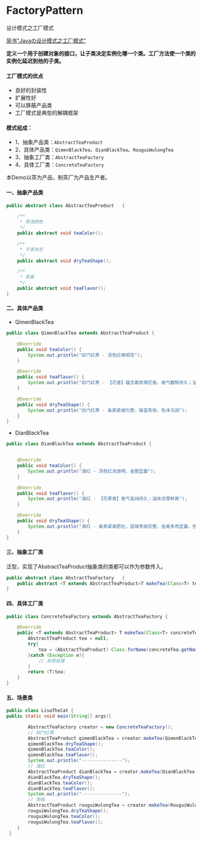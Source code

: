 # FactoryPattern
设计模式之工厂模式

[简书"Javaの设计模式之工厂模式"](https://www.jianshu.com/p/91a54409bccf)

**定义一个用于创建对象的接口，让子类决定实例化哪一个类。工厂方法使一个类的实例化延迟到他的子类。**


#### 工厂模式的优点
+ 良好的封装性
+ 扩展性好
+ 可以屏蔽产品类
+ 工厂模式是典型的解耦框架

#### 模式组成：
+ 1、抽象产品类：`AbstractTeaProduct`
+ 2、具体产品类：`QimenBlackTea`、`DianBlackTea`、`RouguiWulongTea`
+ 3、抽象工厂类：`AbstractTeaFactory`
+ 4、具体工厂类：`ConcreteTeaFactory`

本Demo以茶为产品，制茶厂为产品生产者。

#### 一、抽象产品类
```java
public abstract class AbstractTeaProduct   {

    /**
     * 茶汤颜色
     */
    public abstract void teaColor();

    /**
     * 干茶外形
     */
    public abstract void dryTeaShape();

    /**
     * 茶香
     */
    public abstract void teaFlavor();
}
```

#### 二、具体产品类
+ QimenBlackTea
```java
public class QimenBlackTea extends AbstractTeaProduct {

    @Override
    public void teaColor() {
        System.out.println("祁门红茶 - 汤色红艳明亮");
    }

    @Override
    public void teaFlavor() {
        System.out.println("祁门红茶 - 【花香】蕴含着玫瑰花香，香气馥郁持久；滋味甘甜醇厚");
    }

    @Override
    public void dryTeaShape() {
        System.out.println("祁门红茶 - 条索紧细匀整，锋苗秀丽，色泽乌润");
    }
}

```

+ DianBlackTea
```java
public class DianBlackTea extends AbstractTeaProduct {


    @Override
    public void teaColor() {
        System.out.println("滇红 - 汤色红浓透明，金圈显露");
    }

    @Override
    public void teaFlavor() {
        System.out.println("滇红 - 【花果香】香气高纯持久；滋味浓厚鲜爽");
    }

    @Override
    public void dryTeaShape() {
        System.out.println("滇红 - 条索紧直肥壮，苗锋秀丽完整，金毫多而显露，色泽油润");
    }
}

```
#### 三、抽象工厂类
泛型，实现了AbstractTeaProduct抽象类的类都可以作为参数传入。
```java
public abstract class AbstractTeaFactory   {
    public abstract <T extends AbstractTeaProduct>T makeTea(Class<T> tea);
}

```
#### 四、具体工厂类
```java
public class ConcreteTeaFactory extends AbstractTeaFactory {

    @Override
    public <T extends AbstractTeaProduct> T makeTea(Class<T> concreteTea) {
        AbstractTeaProduct tea = null;
        try{
            tea = (AbstractTeaProduct) Class.forName(concreteTea.getName()).newInstance();
        }catch (Exception e){
            // 异常处理
        }
        return (T)tea;
    }
}

```
#### 五、场景类

```java
public class LisaTheCat {
public static void main(String[] args){

        AbstractTeaFactory creator = new ConcreteTeaFactory();
        // 祁门红茶
        AbstractTeaProduct qimenBlackTea = creator.makeTea(QimenBlackTea.class);
        qimenBlackTea.dryTeaShape();
        qimenBlackTea.teaColor();
        qimenBlackTea.teaFlavor();
        System.out.println("---------------");
        // 滇红
        AbstractTeaProduct dianBlackTea = creator.makeTea(DianBlackTea.class);
        dianBlackTea.dryTeaShape();
        dianBlackTea.teaColor();
        dianBlackTea.teaFlavor();
        System.out.println("---------------");
        // 肉桂
        AbstractTeaProduct rouguiWulongTea = creator.makeTea(RouguiWulongTea.class);
        rouguiWulongTea.dryTeaShape();
        rouguiWulongTea.teaColor();
        rouguiWulongTea.teaFlavor();
    }
 }
```